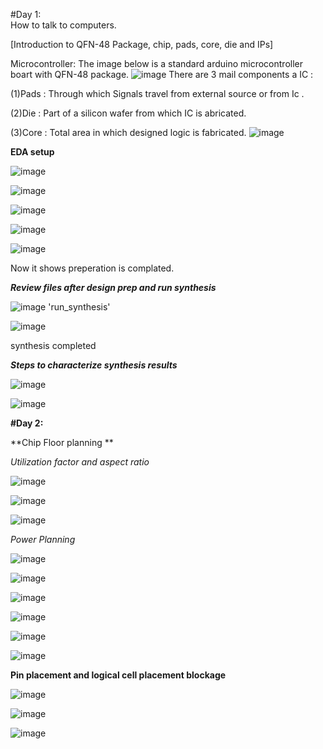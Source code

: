 #Day 1:  
How to talk to computers.

[Introduction to QFN-48 Package, chip, pads, core, die and IPs]

Microcontroller: The image below is a standard arduino microcontroller boart with QFN-48 package.
![image](https://github.com/K-Ganesh-Rao/VSD_VLSI_Soc_design_and_planning/assets/130823089/2b150472-2f50-41fc-a47f-14e5dcdcca63)
There are 3 mail components a IC :

(1)Pads  : Through which Signals  travel from external source or from Ic .

(2)Die  : Part of a silicon wafer from which IC is abricated.

(3)Core : Total area in which designed logic is fabricated.
![image](https://github.com/K-Ganesh-Rao/VSD_VLSI_Soc_design_and_planning/assets/130823089/5139f36f-4e30-40de-aec9-933f62b21184)

**EDA setup**

![image](https://github.com/K-Ganesh-Rao/VSD_VLSI_Soc_design_and_planning/assets/130823089/faf0770b-df38-40aa-826f-233087b94388)

![image](https://github.com/K-Ganesh-Rao/VSD_VLSI_Soc_design_and_planning/assets/130823089/26444ce5-695f-4c6f-9e12-39ef59944047)

![image](https://github.com/K-Ganesh-Rao/VSD_VLSI_Soc_design_and_planning/assets/130823089/e321456c-2a3f-4c12-b9d2-fa2e17469103)

![image](https://github.com/K-Ganesh-Rao/VSD_VLSI_Soc_design_and_planning/assets/130823089/66fc2a9f-abd9-47dc-8516-77895e600182)

![image](https://github.com/K-Ganesh-Rao/VSD_VLSI_Soc_design_and_planning/assets/130823089/6d8737c3-3bde-4ae1-a682-c2067a7cc3d6)

Now it shows preperation is complated.

***Review files after design prep and run synthesis***

![image](https://github.com/K-Ganesh-Rao/VSD_VLSI_Soc_design_and_planning/assets/130823089/21199ab9-4e2b-446a-b32b-c1ee40ac0183)
'run_synthesis'

![image](https://github.com/K-Ganesh-Rao/VSD_VLSI_Soc_design_and_planning/assets/130823089/acacf543-67f5-42e1-a364-fe1ce7c6d9c0)

synthesis completed

***Steps to characterize synthesis results***

![image](https://github.com/K-Ganesh-Rao/VSD_VLSI_Soc_design_and_planning/assets/130823089/8cbf562a-1e1b-46fb-b8e2-1ed080d354de)

![image](https://github.com/K-Ganesh-Rao/VSD_VLSI_Soc_design_and_planning/assets/130823089/1793b6ff-5771-46a5-b982-eff812118e26)



**#Day 2:** 

**Chip Floor planning **

*Utilization factor and aspect ratio*

![image](https://github.com/K-Ganesh-Rao/VSD_VLSI_Soc_design_and_planning/assets/130823089/292b43f9-b622-4bc7-a83a-e96d2fbffc7e)

![image](https://github.com/K-Ganesh-Rao/VSD_VLSI_Soc_design_and_planning/assets/130823089/26170472-be38-47a3-a013-c645d93dc788)

![image](https://github.com/K-Ganesh-Rao/VSD_VLSI_Soc_design_and_planning/assets/130823089/5965a314-ee74-40de-8693-c4e0e3f351b7)

*Power Planning*

![image](https://github.com/K-Ganesh-Rao/VSD_VLSI_Soc_design_and_planning/assets/130823089/904e58f6-17cc-4ba2-be4a-810c5322b2e8)

![image](https://github.com/K-Ganesh-Rao/VSD_VLSI_Soc_design_and_planning/assets/130823089/769af649-66fc-4767-a8bd-b6e3bb23a58c)

![image](https://github.com/K-Ganesh-Rao/VSD_VLSI_Soc_design_and_planning/assets/130823089/6aed959c-571d-44e0-b56b-dc5db18984a1)

![image](https://github.com/K-Ganesh-Rao/VSD_VLSI_Soc_design_and_planning/assets/130823089/c289f50a-70a1-4bc5-9e96-e9de40931ee7)

![image](https://github.com/K-Ganesh-Rao/VSD_VLSI_Soc_design_and_planning/assets/130823089/78a76d5e-a40c-4654-90cc-6619ea74a091)

![image](https://github.com/K-Ganesh-Rao/VSD_VLSI_Soc_design_and_planning/assets/130823089/3f6c3e85-92d5-429d-9f61-ff78fb6e60a5)


**Pin placement and logical cell placement blockage**

![image](https://github.com/K-Ganesh-Rao/VSD_VLSI_Soc_design_and_planning/assets/130823089/9e881ac9-419e-4cb6-a19f-119fcaa7c63c)

![image](https://github.com/K-Ganesh-Rao/VSD_VLSI_Soc_design_and_planning/assets/130823089/15969396-718e-4316-9c1a-1087d9e9d7e9)

![image](https://github.com/K-Ganesh-Rao/VSD_VLSI_Soc_design_and_planning/assets/130823089/866889bd-2cea-4b29-bbb6-adf03729c843)







